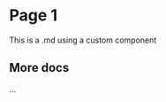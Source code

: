 # Page 1

This is a .md using a custom component

## More docs

...

<script setup>
import { ref } from 'vue';
</script>